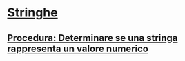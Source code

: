 # [Stringhe](index.md)
## [Procedura: Determinare se una stringa rappresenta un valore numerico](how-to-determine-whether-a-string-represents-a-numeric-value.md)
